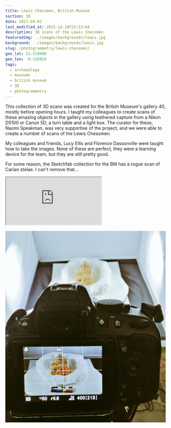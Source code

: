 ```yaml
---
title: Lewis Chessmen, British Museum
section: 3d
date: 2017-04-01
last_modified_at: 2023-12-18T23:13:04
description: 3D scans of the Lewis Chessmen
featuredImg: ../images/backgrounds/lewis.jpg
background: ../images/backgrounds/lewis.jpg
slug: /photogrammetry/lewis-chessmen/
geo_lat: 51.519400
geo_lon: -0.126924
tags: 
  - archaeology
  - museums
  - british museum
  - 3D
  - photogrammetry
---
```


This collection of 3D scans was created for the British Museum's gallery 40, mostly before opening hours. I taught my colleagues
to create scans of these amazing objects in the gallery using teathered capture from a Nikon D5100 or Canon 5D, a turn table and a light box.
The curator for these, Naomi Speakman, was very supportive of the project, and we were able to create a number of scans of the Lewis Chessmen.

My colleagues and friends, Lucy Ellis and Florence Dassonville were taught how to take the images. None of these are perfect, they were a learning 
device for the team, but they are still pretty good. 

For some reason, the Sketchfab collection for the BM has a rogue
scan of Carian stelae. I can't remove that...

<div class="ratio ratio-1x1 mb-3">
  <iframe title="A 3D model playlist from gallery 40" src="https://sketchfab.com/playlists/embed?collection=9bf3b5cabc8d4ddb9a0d51fce0a4d433"  allow="autoplay; fullscreen; vr" mozallowfullscreen="true" webkitallowfullscreen="true"></iframe>
</div>

![A Lewis chessman in a lightbox, set up for photogrammetry](../images/2017/03/IMG_-pf1dhu.jpg)